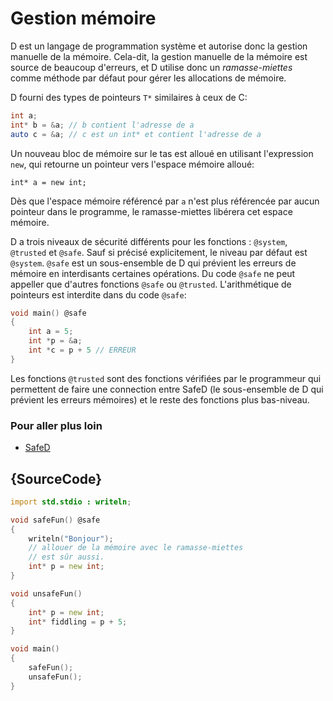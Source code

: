 # Gestion mémoire

D est un langage de programmation système et autorise donc la gestion manuelle de la mémoire. Cela-dit, la gestion manuelle de la mémoire est source de beaucoup d'erreurs, et D utilise donc un *ramasse-miettes* comme méthode par défaut pour gérer les allocations de mémoire.

D fourni des types de pointeurs `T*` similaires à ceux de C:

```d
int a;
int* b = &a; // b contient l'adresse de a
auto c = &a; // c est un int* et contient l'adresse de a
```

Un nouveau bloc de mémoire sur le tas est alloué en utilisant l'expression `new`, qui retourne un pointeur vers l'espace mémoire alloué:

    int* a = new int;

Dès que l'espace mémoire référencé par `a` n'est plus référencée par aucun pointeur dans le programme, le ramasse-miettes libérera cet espace mémoire.

D a trois niveaux de sécurité différents pour les fonctions : `@system`, `@trusted` et `@safe`.
Sauf si précisé explicitement, le niveau par défaut est `@system`.
`@safe` est un sous-ensemble de D qui prévient les erreurs de mémoire en interdisants certaines opérations.
Du code `@safe` ne peut appeller que d'autres fonctions `@safe` ou `@trusted`.
L'arithmétique de pointeurs est interdite dans du code `@safe`:

```d
void main() @safe 
{
    int a = 5;
    int *p = &a;
    int *c = p + 5 // ERREUR
}
```

Les fonctions `@trusted` sont des fonctions vérifiées par le programmeur qui permettent de faire une connection entre SafeD (le sous-ensemble de D qui prévient les erreurs mémoires) et le reste des fonctions plus bas-niveau.

### Pour aller plus loin

* [SafeD](https://dlang.org/safed.html)

## {SourceCode}

```d
import std.stdio : writeln;

void safeFun() @safe
{
    writeln("Bonjour");
    // allouer de la mémoire avec le ramasse-miettes
    // est sûr aussi.
    int* p = new int;
}

void unsafeFun()
{
    int* p = new int;
    int* fiddling = p + 5;
}

void main()
{
    safeFun();
    unsafeFun();
}
```